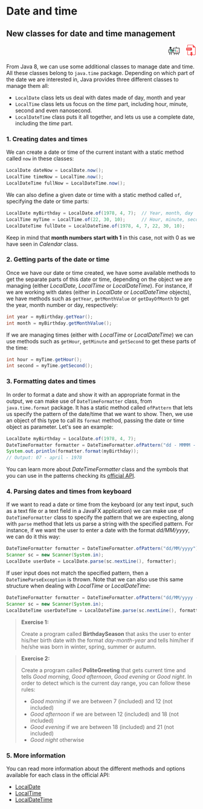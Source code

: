 # Date and time

## New classes for date and time management

<div style="text-align: right">
<a target="_blank" href="slides/08b.html"><img src="../../img/diapositivas.png" width="32" /></a>&nbsp;&nbsp;
<a target="_blank" href="08b.pdf"><img src="../../img/pdf.png" width="32" /></a>
</div>

From Java 8, we can use some additional classes to manage date and time. All these classes belong to `java.time` package. Depending on which part of the date we are interested in, Java provides three different classes to manage them all:

* `LocalDate` class lets us deal with dates made of day, month and year
* `LocalTime` class lets us focus on the *time* part, including hour, minute, second and even nanosecond.
* `LocalDateTime` class puts it all together, and lets us use a complete date, including the *time* part.

### 1. Creating dates and times

We can create a date or time of the current instant with a static method called `now` in these classes:

```java
LocalDate dateNow = LocalDate.now();
LocalTime timeNow = LocalTime.now();
LocalDateTime fullNow = LocalDateTime.now();
```

We can also define a given date or time with a static method called `of`, specifying the date or time parts:

```java
LocalDate myBirthday = LocalDate.of(1978, 4, 7);  // Year, month, day
LocalTime myTime = LocalTime.of(22, 30, 10);      // Hour, minute, second
LocalDateTime fullDate = LocalDateTime.of(1978, 4, 7, 22, 30, 10);
```

Keep in mind that **month numbers start with 1** in this case, not with 0 as we have seen in *Calendar* class.

### 2. Getting parts of the date or time

Once we have our date or time created, we have some available methods to get the separate parts of this date or time, depending on the object we are managing (either *LocalDate*, *LocalTime* or *LocalDateTime*). For instance, if we are working with dates (either in *LocalDate* or *LocalDateTime* objects), we have methods such as `getYear`, `getMonthValue` or `getDayOfMonth` to get the year, month number or day, respectively:

```java
int year = myBirthday.getYear();
int month = myBirthday.getMonthValue();
```

If we are managing times (either with *LocalTime* or *LocalDateTime*) we can use methods such as `getHour`, `getMinute` and `getSecond` to get these parts of the time:

```java
int hour = myTime.getHour();
int second = myTime.getSecond();
```

### 3. Formatting dates and times

In order to format a date and show it with an appropriate format in the output, we can make use of `DateTimeFormatter` class, from `java.time.format` package. It has a static method called `ofPattern` that lets us specify the pattern of the date/time that we want to show. Then, we use an object of this type to call its `format` method, passing the date or time object as parameter. Let's see an example:

```java
LocalDate myBirthday = LocalDate.of(1978, 4, 7);
DateTimeFormatter formatter = DateTimeFormatter.ofPattern("dd - MMMM - yyyy");
System.out.println(formatter.format(myBirthday));
// Output: 07 - april - 1978
```

You can learn more about *DateTimeFormatter* class and the symbols that you can use in the patterns checking its [official API](https://docs.oracle.com/javase/8/docs/api/java/time/format/DateTimeFormatter.html).

### 4. Parsing dates and times from keyboard

If we want to read a date or time from the keyboard (or any text input, such as a text file or a text field in a JavaFX application) we can make use of `DateTimeFormatter` class to specify the pattern that we are expecting, along with `parse` method that lets us parse a string with the specified pattern. For instance, if we want the user to enter a date with the format *dd/MM/yyyy*, we can do it this way:

```java
DateTimeFormatter formatter = DateTimeFormatter.ofPattern("dd/MM/yyyy");
Scanner sc = new Scanner(System.in);
LocalDate userDate = LocalDate.parse(sc.nextLine(), formatter);
```

If user input does not match the specified pattern, then a `DateTimeParseException` is thrown. Note that we can also use this same structure when dealing with *LocalTime* or *LocalDateTime*:

```java
DateTimeFormatter formatter = DateTimeFormatter.ofPattern("dd/MM/yyyy - H:m:s");
Scanner sc = new Scanner(System.in);
LocalDateTime userDateTime = LocalDateTime.parse(sc.nextLine(), formatter);
```

> **Exercise 1:**
> 
> Create a program called **BirthdaySeason** that asks the user to enter his/her birth date with the format *day-month-year* and tells him/her if he/she was born in winter, spring, summer or autumn.

> **Exercise 2:**
> 
> Create a program called **PoliteGreeting** that gets current time and tells *Good morning*, *Good afternoon*, *Good evening* or *Good night*. In order to detect which is the current day range, you can follow these rules:
> 
> * *Good morning* if we are between 7 (included) and 12 (not included)
> * *Good afternoon* if we are between 12 (included) and 18 (not included)
> * *Good evening* if we are between 18 (included) and 21 (not included)
> * *Good night* otherwise

### 5. More information

You can read more information about the different methods and options available for each class in the official API:

* [LocalDate](https://docs.oracle.com/javase/8/docs/api/java/time/LocalDate.html)
* [LocalTime](https://docs.oracle.com/javase/8/docs/api/java/time/LocalTime.html)
* [LocalDateTime](https://docs.oracle.com/javase/8/docs/api/java/time/LocalDateTime.html)